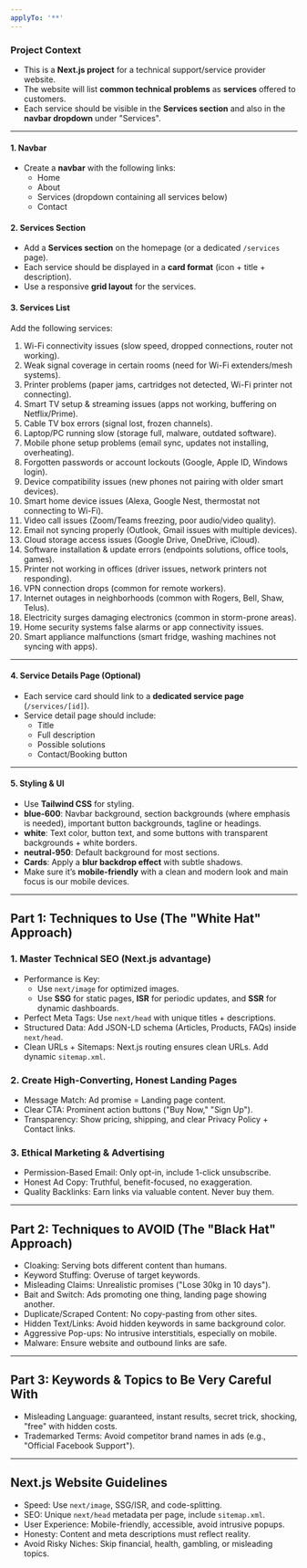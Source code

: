 ```yaml
---
applyTo: '**'
---
```


### Project Context
- This is a **Next.js project** for a technical support/service provider website.  
- The website will list **common technical problems** as **services** offered to customers.  
- Each service should be visible in the **Services section** and also in the **navbar dropdown** under "Services".  

---

#### 1. Navbar
- Create a **navbar** with the following links:
  - Home  
  - About  
  - Services (dropdown containing all services below)  
  - Contact  

#### 2. Services Section
- Add a **Services section** on the homepage (or a dedicated `/services` page).  
- Each service should be displayed in a **card format** (icon + title + description).  
- Use a responsive **grid layout** for the services.  

#### 3. Services List
Add the following services:

1. Wi-Fi connectivity issues (slow speed, dropped connections, router not working).  
2. Weak signal coverage in certain rooms (need for Wi-Fi extenders/mesh systems).  
3. Printer problems (paper jams, cartridges not detected, Wi-Fi printer not connecting).  
4. Smart TV setup & streaming issues (apps not working, buffering on Netflix/Prime).  
5. Cable TV box errors (signal lost, frozen channels).  
6. Laptop/PC running slow (storage full, malware, outdated software).  
7. Mobile phone setup problems (email sync, updates not installing, overheating).  
8. Forgotten passwords or account lockouts (Google, Apple ID, Windows login).  
9. Device compatibility issues (new phones not pairing with older smart devices).  
10. Smart home device issues (Alexa, Google Nest, thermostat not connecting to Wi-Fi).  
11. Video call issues (Zoom/Teams freezing, poor audio/video quality).  
12. Email not syncing properly (Outlook, Gmail issues with multiple devices).  
13. Cloud storage access issues (Google Drive, OneDrive, iCloud).  
14. Software installation & update errors (endpoints solutions, office tools, games).  
15. Printer not working in offices (driver issues, network printers not responding).  
16. VPN connection drops (common for remote workers).  
17. Internet outages in neighborhoods (common with Rogers, Bell, Shaw, Telus).  
18. Electricity surges damaging electronics (common in storm-prone areas).  
19. Home security systems false alarms or app connectivity issues.  
20. Smart appliance malfunctions (smart fridge, washing machines not syncing with apps).  

---

#### 4. Service Details Page (Optional)
- Each service card should link to a **dedicated service page** (`/services/[id]`).  
- Service detail page should include:
  - Title  
  - Full description  
  - Possible solutions  
  - Contact/Booking button  

---

#### 5. Styling & UI
- Use **Tailwind CSS** for styling.  
- **blue-600**: Navbar background, section backgrounds (where emphasis is needed), important button backgrounds, tagline or headings.  
- **white**: Text color, button text, and some buttons with transparent backgrounds + white borders.  
- **neutral-950**: Default background for most sections.  
- **Cards**: Apply a **blur backdrop effect** with subtle shadows. 
- Make sure it’s **mobile-friendly** with a clean and modern look and main focus is our mobile devices.  



---

## Part 1: Techniques to Use (The "White Hat" Approach)

### 1. Master Technical SEO (Next.js advantage)
- Performance is Key:  
  - Use `next/image` for optimized images.  
  - Use **SSG** for static pages, **ISR** for periodic updates, and **SSR** for dynamic dashboards.  
- Perfect Meta Tags: Use `next/head` with unique titles + descriptions.  
- Structured Data: Add JSON-LD schema (Articles, Products, FAQs) inside `next/head`.  
- Clean URLs + Sitemaps: Next.js routing ensures clean URLs. Add dynamic `sitemap.xml`.  

### 2. Create High-Converting, Honest Landing Pages
- Message Match: Ad promise = Landing page content.  
- Clear CTA: Prominent action buttons ("Buy Now," "Sign Up").  
- Transparency: Show pricing, shipping, and clear Privacy Policy + Contact links.  

### 3. Ethical Marketing & Advertising
- Permission-Based Email: Only opt-in, include 1-click unsubscribe.  
- Honest Ad Copy: Truthful, benefit-focused, no exaggeration.  
- Quality Backlinks: Earn links via valuable content. Never buy them.  

---

## Part 2: Techniques to AVOID (The "Black Hat" Approach)
- Cloaking: Serving bots different content than humans.  
- Keyword Stuffing: Overuse of target keywords.  
- Misleading Claims: Unrealistic promises ("Lose 30kg in 10 days").  
- Bait and Switch: Ads promoting one thing, landing page showing another.  
- Duplicate/Scraped Content: No copy-pasting from other sites.  
- Hidden Text/Links: Avoid hidden keywords in same background color.  
- Aggressive Pop-ups: No intrusive interstitials, especially on mobile.  
- Malware: Ensure website and outbound links are safe.  

---

## Part 3: Keywords & Topics to Be Very Careful With 
- Misleading Language: guaranteed, instant results, secret trick, shocking, "free" with hidden costs.  
- Trademarked Terms: Avoid competitor brand names in ads (e.g., "Official Facebook Support").   

---

## Next.js Website Guidelines
- Speed: Use `next/image`, SSG/ISR, and code-splitting.  
- SEO: Unique `next/head` metadata per page, include `sitemap.xml`.  
- User Experience: Mobile-friendly, accessible, avoid intrusive popups.  
- Honesty: Content and meta descriptions must reflect reality.  
- Avoid Risky Niches: Skip financial, health, gambling, or misleading topics.